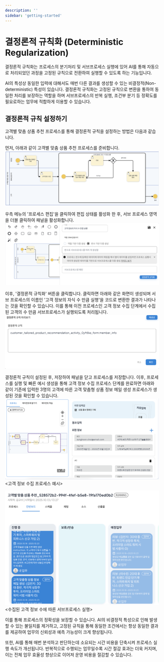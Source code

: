 ```yaml
---
description: ''
sidebar: 'getting-started'
---
```


# 결정론적 규칙화 (Deterministic Regularization)

결정론적 규칙화는 프로세스의 분기처리 및 서브프로세스 실행에 있어 AI를 통해 자동으로 처리되었던 과정을 고정된 규칙으로 전환하여 실행할 수 있도록 하는 기능입니다.

AI의 특성상 동일한 입력에 대해서도 매번 다른 결과를 생성할 수 있는 비결정적(Non-deterministic) 특성이 있습니다. 결정론적 규칙화는 고정된 규칙으로 변환을 통하여 동일한 처리를 보장하는 역할을 하며 서브프로세스의 반복 실행, 조건부 분기 등 정확도를 필요로하는 업무에 적합하게 이용할 수 있습니다.

## 결정론적 규칙 설정하기
고객별 맞춤 상품 추천 프로세스를 통해 결정론적 규칙을 설정하는 방법은 다음과 같습니다.<bt>

먼저, 아래과 같이 고객별 맞춤 상품 추천 프로세스를 준비합니다.<br>
![](../../../uengine-image/process-gpt/deterministic-regularization/deterministic-1.png)<br>

우측 메뉴의 '프로세스 편집'을 클릭하여 편집 상태를 활성화 한 후, 서브 프로세스 영역을 더블 클릭하여 패널을 활성화합니다.<br>
![](../../../uengine-image/process-gpt/deterministic-regularization/deterministic-2.png)<br>

이후, '결정론적 규칙화' 버튼을 클릭합니다. 클릭하면 아래와 같은 화면이 생성되며 서브 프로세스의 이름인 '고객 정보의 자식 수 만큼 실행'을 코드로 변환한 결과가 나타나는 것을 확인할 수 있습니다. 이를 통해 이전 프로세스인 고객 정보 수집 단계에서 수집된 고객의 수 만큼 서브프로세스가 실행되도록 처리됩니다.
![](../../../uengine-image/process-gpt/deterministic-regularization/deterministic-3.png)<br>

결정론적 규칙이 설정된 후, 저장하여 패널을 닫고 프로세스를 저장합니다. 이후, 프로세스를 실행 및 빠른 예시 생성을 통해 고객 정보 수집 프로세스 단계를 완료하면 아래와 같이 기존에 입력한 3명의 고객에 따른 고객 맞춤형 상품 정보 메일 생성 프로세스가 생성된 것을 확인할 수 있습니다. 
![](../../../uengine-image/process-gpt/deterministic-regularization/deterministic-4.png)<br>
<고객 정보 수집 프로세스 예시> <br>

![](../../../uengine-image/process-gpt/deterministic-regularization/deterministic-5.png)<br>
<수집된 고객 정보 수에 따른 서브프로세스 실행> <br>

이를 통해 프로세스의 정확성을 보장할 수 있습니다. AI의 비결정적 특성으로 인해 발생할 수 있는 불일치를 제거하고, 고정된 규칙을 통해 동일한 조건에서는 항상 동일한 결과를 제공하여 업무의 신뢰성과 예측 가능성이 크게 향상됩니다.

또한, AI를 통해 매번 분석하고 판단하는데 소요되는 시간 비용을 단축시켜 프로세스 실행 속도가 개선됩니다. 반복적으로 수행되는 업무일수록 시간 절감 효과는 더욱 커지며, 이는 전체 업무 효율성 향상으로 이어져 운영 비용을 절감할 수 있습니다.
